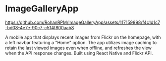 # ImageGalleryApp

https://github.com/RohanRPM/ImageGalleryApp/assets/117159898/f4c1d1c7-bd08-4e7e-90c7-c514f800aab8

A mobile app that displays recent images from Flickr on the homepage, with a left navbar featuring a "Home" option. The app utilizes image caching to retain the last viewed images even when offline, and refreshes the view when the API response changes. Built using React Native and Flickr API.
